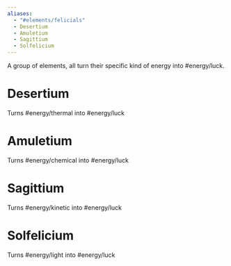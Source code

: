 ```yaml
---
aliases:
  - "#elements/felicials"
  - Desertium
  - Amuletium
  - Sagittium
  - Solfelicium
---
```

A group of elements, all turn their specific kind of energy into #energy/luck.
# Desertium
Turns #energy/thermal into #energy/luck 
# Amuletium
Turns #energy/chemical into #energy/luck 
# Sagittium
Turns #energy/kinetic into #energy/luck 
# Solfelicium
Turns #energy/light into #energy/luck 
